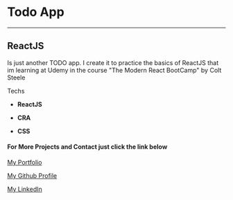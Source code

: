 
# Todo App
___

## ReactJS 

Is just another TODO app. I create it to practice the basics of ReactJS that im learning at Udemy in the course "The Modern React BootCamp" by Colt Steele

Techs 
+ **ReactJS**

+ **CRA**

+ **CSS**

#### For More Projects and Contact just click the link below

[My Portfolio](https://emiliojosecalvo.github.io/portfolio/)

[My Github Profile](https://github.com/emiliojosecalvo)

[My LinkedIn](https://github.com/emiliojosecalvo)

